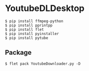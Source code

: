 # YoutubeDLDesktop

```shell
$ pip install ffmpeg-python
$ pip install pprintpp
$ pip install flet
$ pip install pyinstaller
$ pip install pytube
```

## Package
```shell
$ flet pack YoutubeDownloader.py -D
```
